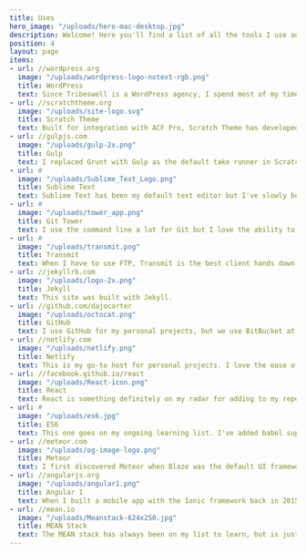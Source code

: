 ```yaml
---
title: Uses
hero_image: "/uploads/hero-mac-desktop.jpg"
description: Welcome! Here you'll find a list of all the tools I use and want to learn to use.
position: 4
layout: page
items:
- url: //wordpress.org
  image: "/uploads/wordpress-logo-notext-rgb.png"
  title: WordPress
  text: Since Tribeswell is a WordPress agency, I spend most of my time working with it. I have experience with WooCommerce and the WP REST API. The most common plugins I use are [Advanced Custom Fields Pro](//www.advancedcustomfields.com/pro/), [Custom Post Type UI](//github.com/WebDevStudios/custom-post-type-ui/), [Gravity Forms](//www.gravityforms.com/), [WP Migrate DB Pro](//deliciousbrains.com/wp-migrate-db-pro/), [Yoast](//yoast.com/).
- url: //scratchtheme.org
  image: "/uploads/site-logo.svg"
  title: Scratch Theme
  text: Built for integration with ACF Pro, Scratch Theme has developed into a boilerplate for Tribeswell. Built with best practices in mind and installed with the most often used libraries by default, it allows for easy manipulation. ACF Pro's Flexible Content custom fields allows for the ability to conserve and use popular layouts.
- url: //gulpjs.com
  image: "/uploads/gulp-2x.png"
  title: Gulp
  text: I replaced Grunt with Gulp as the default take runner in Scratch theme. I use this just about every day with BrowserSync.
- url: #
  image: "/uploads/Sublime_Text_Logo.png"
  title: Sublime Text
  text: Sublime Text has been my default text editor but I've slowly been using Atom more. My current theme is Seti UI and my color scheme is 3024 Night.
- url: #
  image: "/uploads/tower_app.png"
  title: Git Tower
  text: I use the command line a lot for Git but I love the ability to view and select line by line to split a file in different commits. I also like viewing all the colored lines in the commit history.
- url: #
  image: "/uploads/transmit.png"
  title: Transmit
  text: When I have to use FTP, Transmit is the best client hands down.
- url: //jekyllrb.com
  image: "/uploads/logo-2x.png"
  title: Jekyll
  text: This site was built with Jekyll.
- url: //github.com/dajocarter
  image: "/uploads/octocat.png"
  title: GitHub
  text: I use GitHub for my personal projects, but we use BitBucket at work for the **FREE** private repos.
- url: //netlify.com
  image: "/uploads/netlify.png"
  title: Netlify
  text: This is my go-to host for personal projects. I love the ease of use, the ability to add in code like Google Analytics to keep the repo clear, the asset optimization, and the slick Slack notifications among other things. My favorite part is how well integrated it is with Git; you can sync branches with subdomains and get a unique URL preview of each commit.
- url: //facebook.github.io/react
  image: "/uploads/React-icon.png"
  title: React
  text: React is something definitely on my radar for adding to my repetoire. Vue is also something I'd like to get into, but it seems like React is more popular. I've done a few tutorials like a to-do list and Wes Bos's React for Beginners, but I've yet to build anything myself with it.
- url: #
  image: "/uploads/es6.jpg"
  title: ES6
  text: This one goes on my ongoing learning list. I've added babel support to my gulpfile so I can start using some of the new features. Things like `let` and `const` have made it into my vocabulary, but I'm still working on other great features like object destructuring.
- url: //meteor.com
  image: "/uploads/og-image-logo.png"
  title: Meteor
  text: I first discovered Meteor when Blaze was the default UI framework. I went through the first edition of the Discover Meteor tutorial, but haven't followed through since.
- url: //angularjs.org
  image: "/uploads/angular1.png"
  title: Angular 1
  text: When I built a mobile app with the Ionic framework back in 2015, I learned Angular 1.x for the project. I also used it on a small webapp built specifically for the iPad.
- url: //mean.io
  image: "/uploads/Meanstack-624x250.jpg"
  title: MEAN Stack
  text: The MEAN stack has always been on my list to learn, but is just something I haven't got around to yet.
---
```

